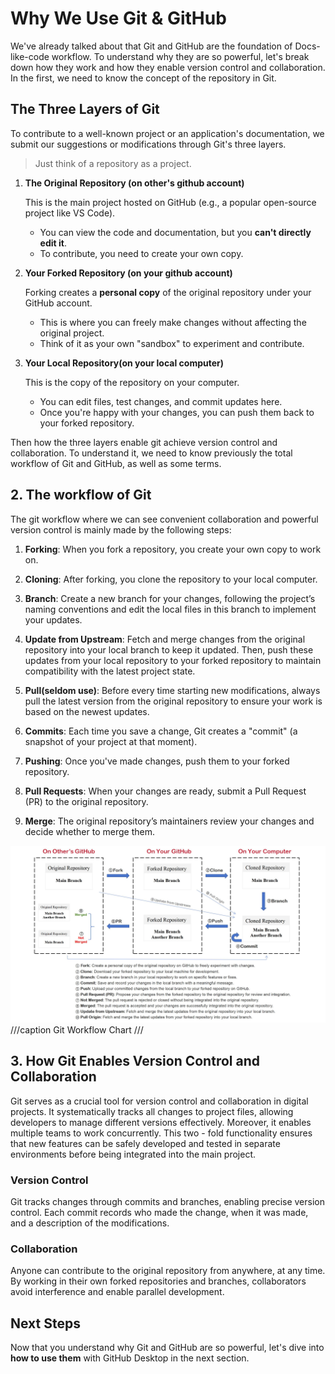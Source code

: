 # Why We Use Git & GitHub

We've already talked about that Git and GitHub are the foundation of Docs-like-code workflow. To understand why they are so powerful, let's break down how they work and how they enable version control and collaboration. In the first, we need to know the concept of the repository in Git.

## The Three Layers of Git

To contribute to a well-known project or an application's documentation, we submit our suggestions or modifications through Git's three layers.

> Just think of a repository as a project.

1. **The Original Repository (on other's github account)**

    This is the main project hosted on GitHub (e.g., a popular open-source project like VS Code).

    - You can view the code and documentation, but you **can't directly edit it**.
    - To contribute, you need to create your own copy.

2. **Your Forked Repository (on your github account)**

    Forking creates a **personal copy** of the original repository under your GitHub account.

    - This is where you can freely make changes without affecting the original project.
    - Think of it as your own "sandbox" to experiment and contribute.

3. **Your Local Repository(on your local computer)**

    This is the copy of the repository on your computer.

    - You can edit files, test changes, and commit updates here.
    - Once you're happy with your changes, you can push them back to your forked repository.

Then how the three layers enable git achieve version control and collaboration. To understand it, we need to know previously the total workflow of Git and GitHub, as well as some terms.

## 2. The workflow of Git

The git workflow where we can see convenient collaboration and powerful version control is mainly made by the following steps:

1. **Forking**: When you fork a repository, you create your own copy to work on.

2. **Cloning**: After forking, you clone the repository to your local computer.

3. **Branch**: Create a new branch for your changes, following the project’s naming conventions and edit the local files in this branch to implement your updates.

4. **Update from Upstream**: Fetch and merge changes from the original repository into your local branch to keep it updated. Then, push these updates from your local repository to your forked repository to maintain compatibility with the latest project state.

5. **Pull(seldom use)**: Before every time starting new modifications, always pull the latest version from the original repository to ensure your work is based on the newest updates.

6. **Commits**: Each time you save a change, Git creates a "commit" (a snapshot of your project at that moment).

7. **Pushing**: Once you've made changes, push them to your forked repository.

8. **Pull Requests**: When your changes are ready, submit a Pull Request (PR) to the original repository.

9. **Merge**: The original repository’s maintainers review your changes and decide whether to merge them.

![git-workflow](../../assets/git-workflow.jpg)
///caption
Git Workflow Chart
///

## 3. How Git Enables Version Control and Collaboration

Git serves as a crucial tool for version control and collaboration in digital projects. It systematically tracks all changes to project files, allowing developers to manage different versions effectively. Moreover, it enables multiple teams to work concurrently. This two - fold functionality ensures that new features can be safely developed and tested in separate environments before being integrated into the main project.

### Version Control

Git tracks changes through commits and branches, enabling precise version control. Each commit records who made the change, when it was made, and a description of the modifications.

### Collaboration

Anyone can contribute to the original repository from anywhere, at any time. By working in their own forked repositories and branches, collaborators avoid interference and enable parallel development.

## Next Steps

Now that you understand why Git and GitHub are so powerful, let's dive into **how to use them** with GitHub Desktop in the next section.
